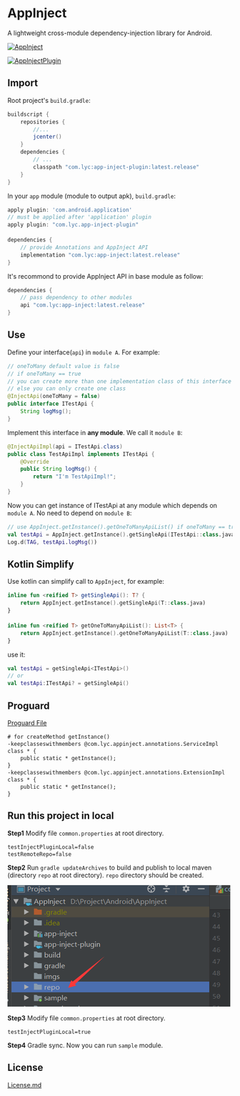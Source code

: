 # AppInject

A lightweight cross-module dependency-injection library for Android.

[ ![AppInject](https://api.bintray.com/packages/liuyuchuan/maven/app-inject-plugin/images/download.svg?version=0.2.0) ](https://bintray.com/liuyuchuan/maven/app-inject-plugin/0.2.0/link)

[ ![AppInjectPlugin](https://api.bintray.com/packages/liuyuchuan/maven/app-inject/images/download.svg?version=0.2.0) ](https://bintray.com/liuyuchuan/maven/app-inject/0.2.0/link)

## Import

Root project's `build.gradle`:

``` groovy
buildscript {
    repositories {
        //...
        jcenter()
    }
    dependencies {
        // ...
        classpath "com.lyc:app-inject-plugin:latest.release"
    }
}
```

In your `app` module (module to output apk), `build.gradle`:

``` groovy
apply plugin: 'com.android.application'
// must be applied after 'application' plugin
apply plugin: "com.lyc.app-inject-plugin"

dependencies {
    // provide Annotations and AppInject API
    implementation "com.lyc:app-inject:latest.release"
}
```

It's recommond to provide AppInject API in base module as follow:

``` groovy
dependencies {
    // pass dependency to other modules
    api "com.lyc:app-inject:latest.release"
}
```

## Use

Define your interface(`api`) in `module A`. For example:

``` java
// oneToMany default value is false
// if oneToMany == true
// you can create more than one implementation class of this interface
// else you can only create one class
@InjectApi(oneToMany = false)
public interface ITestApi {
    String logMsg();
}
```

Implement this interface in **any module**. We call it `module B`:

``` java
@InjectApiImpl(api = ITestApi.class)
public class TestApiImpl implements ITestApi {
    @Override
    public String logMsg() {
        return "I'm TestApiImpl!";
    }
}
```

Now you can get instance of ITestApi at any module which depends on `module A`. No need to depend on `module B`:

``` kotlin
// use AppInject.getInstance().getOneToManyApiList() if oneToMany == true
val testApi = AppInject.getInstance().getSingleApi(ITestApi::class.java)
Log.d(TAG, testApi.logMsg())
```

## Kotlin Simplify

Use kotlin can simplify call to `AppInject`, for example:

``` kotlin
inline fun <reified T> getSingleApi(): T? {
    return AppInject.getInstance().getSingleApi(T::class.java)
}

inline fun <reified T> getOneToManyApiList(): List<T> {
    return AppInject.getInstance().getOneToManyApiList(T::class.java)
}
```

use it:

``` kotlin
val testApi = getSingleApi<ITestApi>()
// or
val testApi:ITestApi? = getSingleApi()
```

## Proguard

[Proguard File](./progurad.pro)

``` proguard
# for createMethod getInstance()
-keepclasseswithmembers @com.lyc.appinject.annotations.ServiceImpl class * {
    public static * getInstance();
}
-keepclasseswithmembers @com.lyc.appinject.annotations.ExtensionImpl class * {
    public static * getInstance();
}
```

## Run this project in local

**Step1** Modify file `common.properties` at root directory.

``` properties
testInjectPluginLocal=false
testRemoteRepo=false
```

**Step2** Run `gradle updateArchives` to build and publish to local maven (directory `repo` at root directory). `repo` directory should be created.

![repo](./imgs/repo_dir.png)

**Step3** Modify file `common.properties` at root directory.

``` properties
testInjectPluginLocal=true
```

**Step4** Gradle sync. Now you can run `sample` module.

## License

[License.md](./LICENSE.MD)
